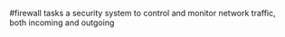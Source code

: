 #firewall tasks
a security system to control and monitor network traffic, both incoming and outgoing
